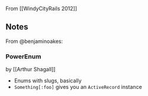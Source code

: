 From [[WindyCityRails 2012]]

## Notes

From @benjaminoakes:

### PowerEnum 

by [[Arthur Shagall]]

* Enums with slugs, basically
* `Something[:foo]` gives you an `ActiveRecord` instance

